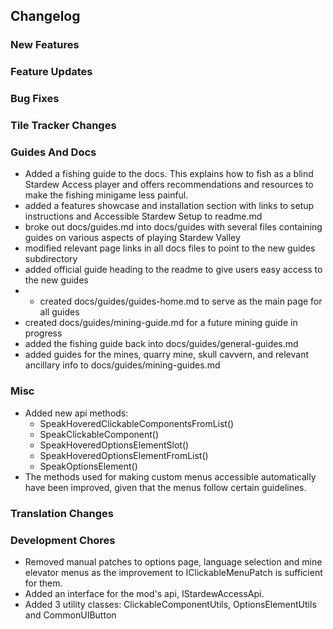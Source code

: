 ## Changelog

### New Features


### Feature Updates


### Bug Fixes


### Tile Tracker Changes


### Guides And Docs

- Added a fishing guide to the docs. This explains how to fish as a blind Stardew Access player and offers recommendations and resources to make the fishing minigame less painful.
- added a features showcase and installation section with links to setup instructions and Accessible Stardew Setup to readme.md
- broke out docs/guides.md into docs/guides with several files containing guides on various aspects of playing Stardew Valley
- modified relevant page links in all docs files to point to the new guides subdirectory
- added official guide heading to the readme to give users easy access to the new guides
- - created docs/guides/guides-home.md to serve as the main page for all guides
- created docs/guides/mining-guide.md for a future mining guide in progress
- added the fishing guide back into docs/guides/general-guides.md
- added guides for the mines, quarry mine, skull cavvern, and relevant ancillary info to docs/guides/mining-guides.md

### Misc

- Added new api methods:
    - SpeakHoveredClickableComponentsFromList()
    - SpeakClickableComponent()
    - SpeakHoveredOptionsElementSlot()
    - SpeakHoveredOptionsElementFromList()
    - SpeakOptionsElement()
- The methods used for making custom menus accessible automatically have been improved, given that the menus follow certain guidelines.

### Translation Changes


### Development Chores

- Removed manual patches to options page, language selection and mine elevator menus as the improvement to IClickableMenuPatch is sufficient for them.
- Added an interface for the mod's api, IStardewAccessApi.
- Added 3 utility classes: ClickableComponentUtils, OptionsElementUtils and CommonUIButton

